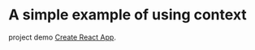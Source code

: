 # A simple example of using context

project demo [Create React App](https://github.com/facebook/create-react-app).
